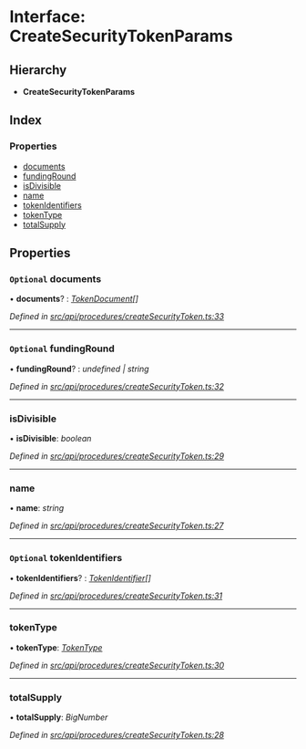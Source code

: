 # Interface: CreateSecurityTokenParams

## Hierarchy

* **CreateSecurityTokenParams**

## Index

### Properties

* [documents](createsecuritytokenparams.md#optional-documents)
* [fundingRound](createsecuritytokenparams.md#optional-fundinground)
* [isDivisible](createsecuritytokenparams.md#isdivisible)
* [name](createsecuritytokenparams.md#name)
* [tokenIdentifiers](createsecuritytokenparams.md#optional-tokenidentifiers)
* [tokenType](createsecuritytokenparams.md#tokentype)
* [totalSupply](createsecuritytokenparams.md#totalsupply)

## Properties

### `Optional` documents

• **documents**? : *[TokenDocument](tokendocument.md)[]*

*Defined in [src/api/procedures/createSecurityToken.ts:33](https://github.com/PolymathNetwork/polymesh-sdk/blob/524b0225/src/api/procedures/createSecurityToken.ts#L33)*

___

### `Optional` fundingRound

• **fundingRound**? : *undefined | string*

*Defined in [src/api/procedures/createSecurityToken.ts:32](https://github.com/PolymathNetwork/polymesh-sdk/blob/524b0225/src/api/procedures/createSecurityToken.ts#L32)*

___

###  isDivisible

• **isDivisible**: *boolean*

*Defined in [src/api/procedures/createSecurityToken.ts:29](https://github.com/PolymathNetwork/polymesh-sdk/blob/524b0225/src/api/procedures/createSecurityToken.ts#L29)*

___

###  name

• **name**: *string*

*Defined in [src/api/procedures/createSecurityToken.ts:27](https://github.com/PolymathNetwork/polymesh-sdk/blob/524b0225/src/api/procedures/createSecurityToken.ts#L27)*

___

### `Optional` tokenIdentifiers

• **tokenIdentifiers**? : *[TokenIdentifier](tokenidentifier.md)[]*

*Defined in [src/api/procedures/createSecurityToken.ts:31](https://github.com/PolymathNetwork/polymesh-sdk/blob/524b0225/src/api/procedures/createSecurityToken.ts#L31)*

___

###  tokenType

• **tokenType**: *[TokenType](../globals.md#tokentype)*

*Defined in [src/api/procedures/createSecurityToken.ts:30](https://github.com/PolymathNetwork/polymesh-sdk/blob/524b0225/src/api/procedures/createSecurityToken.ts#L30)*

___

###  totalSupply

• **totalSupply**: *BigNumber*

*Defined in [src/api/procedures/createSecurityToken.ts:28](https://github.com/PolymathNetwork/polymesh-sdk/blob/524b0225/src/api/procedures/createSecurityToken.ts#L28)*
